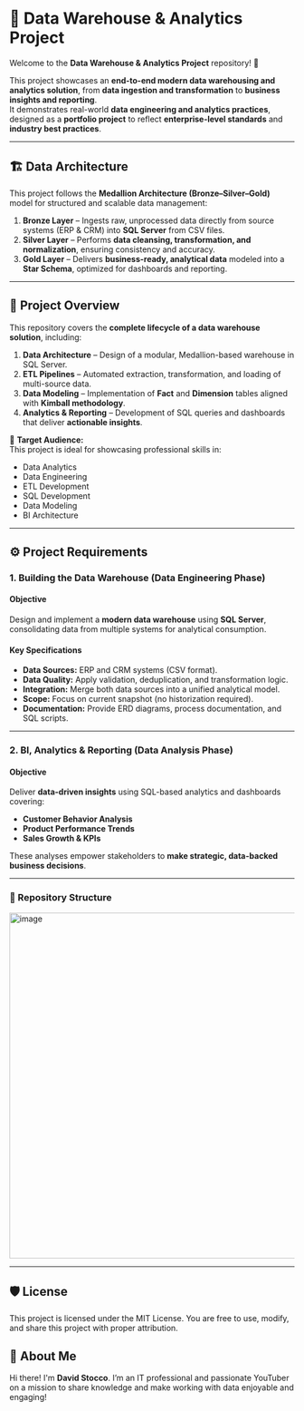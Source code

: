 # 🧠 Data Warehouse & Analytics Project  

Welcome to the **Data Warehouse & Analytics Project** repository! 🚀  

This project showcases an **end-to-end modern data warehousing and analytics solution**, from **data ingestion and transformation** to **business insights and reporting**.  
It demonstrates real-world **data engineering and analytics practices**, designed as a **portfolio project** to reflect **enterprise-level standards** and **industry best practices**.  

---

## 🏗️ Data Architecture  

This project follows the **Medallion Architecture (Bronze–Silver–Gold)** model for structured and scalable data management:  
 

1. **Bronze Layer** – Ingests raw, unprocessed data directly from source systems (ERP & CRM) into **SQL Server** from CSV files.  
2. **Silver Layer** – Performs **data cleansing, transformation, and normalization**, ensuring consistency and accuracy.  
3. **Gold Layer** – Delivers **business-ready, analytical data** modeled into a **Star Schema**, optimized for dashboards and reporting.  

---

## 📖 Project Overview  

This repository covers the **complete lifecycle of a data warehouse solution**, including:  

1. **Data Architecture** – Design of a modular, Medallion-based warehouse in SQL Server.  
2. **ETL Pipelines** – Automated extraction, transformation, and loading of multi-source data.  
3. **Data Modeling** – Implementation of **Fact** and **Dimension** tables aligned with **Kimball methodology**.  
4. **Analytics & Reporting** – Development of SQL queries and dashboards that deliver **actionable insights**.  

🎯 **Target Audience:**  
This project is ideal for showcasing professional skills in:  
- Data Analytics  
- Data Engineering  
- ETL Development  
- SQL Development  
- Data Modeling  
- BI Architecture  

---

## ⚙️ Project Requirements  

### **1. Building the Data Warehouse (Data Engineering Phase)**  

#### Objective  
Design and implement a **modern data warehouse** using **SQL Server**, consolidating data from multiple systems for analytical consumption.  

#### Key Specifications  
- **Data Sources:** ERP and CRM systems (CSV format).  
- **Data Quality:** Apply validation, deduplication, and transformation logic.  
- **Integration:** Merge both data sources into a unified analytical model.  
- **Scope:** Focus on current snapshot (no historization required).  
- **Documentation:** Provide ERD diagrams, process documentation, and SQL scripts.  

---

### **2. BI, Analytics & Reporting (Data Analysis Phase)**  

#### Objective  
Deliver **data-driven insights** using SQL-based analytics and dashboards covering:  
- **Customer Behavior Analysis**  
- **Product Performance Trends**  
- **Sales Growth & KPIs**  

These analyses empower stakeholders to **make strategic, data-backed business decisions**.  

---

### 📂 Repository Structure

<img width="1213" height="610" alt="image" src="https://github.com/user-attachments/assets/9e76414d-7311-46dc-acbe-cd888729ce2d" />


---

## 🛡️ License
This project is licensed under the MIT License. You are free to use, modify, and share this project with proper attribution.

## 🌟 About Me
Hi there! I'm **David Stocco**. I’m an IT professional and passionate YouTuber on a mission to share knowledge and make working with data enjoyable and engaging!

